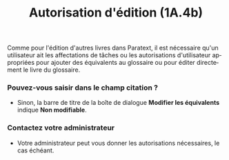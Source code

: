 ﻿---
lang: fr
title: Autorisation d'édition (1A.4b)
---
Comme pour l'édition d'autres livres dans Paratext, il est nécessaire qu'un utilisateur ait les affectations de tâches ou les autorisations d'utilisateur appropriées pour ajouter des équivalents au glossaire ou pour éditer directement le livre du glossaire.

### Pouvez-vous saisir dans le champ citation ?

-  Sinon, la barre de titre de la boîte de dialogue **Modifier les équivalents** indique **Non modifiable**.

### Contactez votre administrateur

-  Votre administrateur peut vous donner les autorisations nécessaires, le cas échéant.

